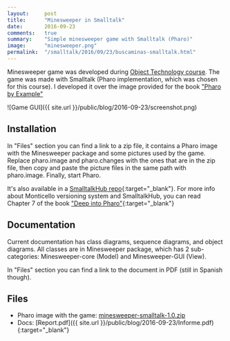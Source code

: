 ```yaml
---
layout:     post
title:      "Minesweeper in Smalltalk"
date:       2016-09-23
comments:   true
summary:    "Simple minesweeper game with Smalltalk (Pharo)"
image:      "minesweeper.png"
permalink:  "/smalltalk/2016/09/23/buscaminas-smalltalk.html"
---
```


Minesweeper game was developed during [Object Technology course](https://sites.google.com/site/tecnologiadeobjetos2016/home). The game was made with Smalltalk (Pharo implementation, which was chosen for this course). I developed it over the image provided for the book ["Pharo by Example"](http://pharobyexample.org/image/PBE-OneClick-1.1.app.zip)

![Game GUI]({{ site.url }}/public/blog/2016-09-23/screenshot.png)

## Installation
In "Files" section you can find a link to a zip file, it contains a Pharo image with the Minesweeper package and some pictures used by the game.
Replace pharo.image and pharo.changes with the ones that are in the zip file, then copy and paste the picture files in the same path with pharo.image. Finally, start Pharo.

It's also available in a [SmalltalkHub repo](http://smalltalkhub.com/#!/~YulianaApaza/Yuliana-Minesweeper/){:target="\_blank"}.
For more info about Monticello versioning system and SmalltalkHub, you can read Chapter 7 of the book ["Deep into Pharo"](http://pharobooks.gforge.inria.fr/PharoByExampleTwo-Eng/latest/PBE2.pdf){:target="\_blank"}

## Documentation

Current documentation has class diagrams, sequence diagrams, and object diagrams. All classes are in Minesweeper package, which has 2 sub-categories: Minesweeper-core (Model) and Minesweeper-GUI (View).

In "Files" section you can find a link to the document in PDF (still in Spanish though).

## Files

- Pharo image with the game: [minesweeper-smalltalk-1.0.zip](https://github.com/yg-apaza/minesweeper-smalltalk/archive/v1.0.zip)
- Docs: [Report.pdf]({{ site.url }}/public/blog/2016-09-23/Informe.pdf){:target="\_blank"}
